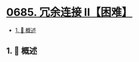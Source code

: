 # [0685. 冗余连接 II【困难】](https://github.com/tnotesjs/TNotes.leetcode/tree/main/notes/0685.%20%E5%86%97%E4%BD%99%E8%BF%9E%E6%8E%A5%20II%E3%80%90%E5%9B%B0%E9%9A%BE%E3%80%91)

<!-- region:toc -->

- [1. 📝 概述](#1--概述)

<!-- endregion:toc -->

## 1. 📝 概述
